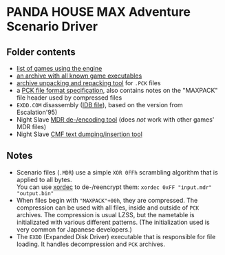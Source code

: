 # PANDA HOUSE MAX Adventure Scenario Driver

## Folder contents

- [list of games using the engine](game-list.md)
- [an archive with all known game executables](executables.7z)
- [archive unpacking and repacking tool](pck_packer.py) for `.PCK` files
- a [PCK file format specification](PCK-Format.txt), also contains notes on the "MAXPACK" file header used by compressed files
- `EXDD.COM` disassembly ([IDB file](es95_98__EXDD.DEC.idb)), based on the version from Escalation'95)
- Night Slave [MDR de-/encoding tool](ns-mdr-tool.py) (does *not* work with other games' MDR files)
- Night Slave [CMF text dumping/insertion tool](ns-cmf-text-tool.py)

## Notes

- Scenario files (`.MDR`) use a simple `XOR 0FFh` scrambling algorithm that is applied to all bytes.  
  You can use [xordec](https://github.com/ValleyBell/ExtractorsDecoders/blob/master/xordec.c) to de-/reencrypt them: `xordec 0xFF "input.mdr" "output.bin"`
- When files begin with `"MAXPACK"+00h`, they are compressed. The compression can be used with all files, inside and outside of `PCK` archives.
  The compression is usual LZSS, but the nametable is initializated with various different patterns. (The initialization used is very common for Japanese developers.)
- The `EXDD` (Expanded Disk Driver) executable that is responsible for file loading.
  It handles decompression and `PCK` archives.
